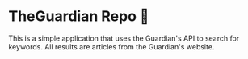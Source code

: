 # TheGuardian Repo 📰

This is a simple application that uses the Guardian's API to search for keywords. All results are articles from the Guardian's website.


